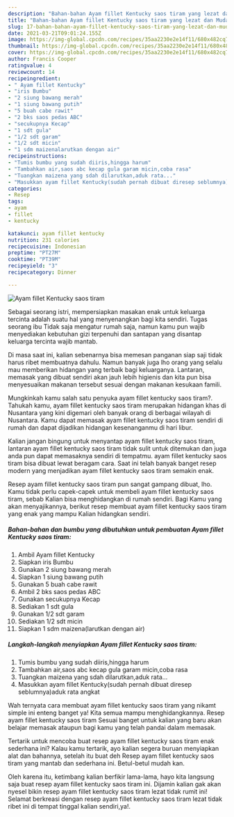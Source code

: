 ```yaml
---
description: "Bahan-bahan Ayam fillet Kentucky saos tiram yang lezat dan Mudah Dibuat"
title: "Bahan-bahan Ayam fillet Kentucky saos tiram yang lezat dan Mudah Dibuat"
slug: 17-bahan-bahan-ayam-fillet-kentucky-saos-tiram-yang-lezat-dan-mudah-dibuat
date: 2021-03-21T09:01:24.155Z
image: https://img-global.cpcdn.com/recipes/35aa2230e2e14f11/680x482cq70/ayam-fillet-kentucky-saos-tiram-foto-resep-utama.jpg
thumbnail: https://img-global.cpcdn.com/recipes/35aa2230e2e14f11/680x482cq70/ayam-fillet-kentucky-saos-tiram-foto-resep-utama.jpg
cover: https://img-global.cpcdn.com/recipes/35aa2230e2e14f11/680x482cq70/ayam-fillet-kentucky-saos-tiram-foto-resep-utama.jpg
author: Francis Cooper
ratingvalue: 4
reviewcount: 14
recipeingredient:
- " Ayam fillet Kentucky"
- "iris Bumbu"
- "2 siung bawang merah"
- "1 siung bawang putih"
- "5 buah cabe rawit"
- "2 bks saos pedas ABC"
- "secukupnya Kecap"
- "1 sdt gula"
- "1/2 sdt garam"
- "1/2 sdt micin"
- "1 sdm maizenalarutkan dengan air"
recipeinstructions:
- "Tumis bumbu yang sudah diiris,hingga harum"
- "Tambahkan air,saos abc kecap gula garam micin,coba rasa"
- "Tuangkan maizena yang sdah dilarutkan,aduk rata..."
- "Masukkan ayam fillet Kentucky(sudah pernah dibuat diresep seblumnya)aduk rata angkat"
categories:
- Resep
tags:
- ayam
- fillet
- kentucky

katakunci: ayam fillet kentucky 
nutrition: 231 calories
recipecuisine: Indonesian
preptime: "PT27M"
cooktime: "PT39M"
recipeyield: "3"
recipecategory: Dinner

---
```



![Ayam fillet Kentucky saos tiram](https://img-global.cpcdn.com/recipes/35aa2230e2e14f11/680x482cq70/ayam-fillet-kentucky-saos-tiram-foto-resep-utama.jpg)

Sebagai seorang istri, mempersiapkan masakan enak untuk keluarga tercinta adalah suatu hal yang menyenangkan bagi kita sendiri. Tugas seorang ibu Tidak saja mengatur rumah saja, namun kamu pun wajib menyediakan kebutuhan gizi terpenuhi dan santapan yang disantap keluarga tercinta wajib mantab.

Di masa  saat ini, kalian sebenarnya bisa memesan panganan siap saji tidak harus ribet membuatnya dahulu. Namun banyak juga lho orang yang selalu mau memberikan hidangan yang terbaik bagi keluarganya. Lantaran, memasak yang dibuat sendiri akan jauh lebih higienis dan kita pun bisa menyesuaikan makanan tersebut sesuai dengan makanan kesukaan famili. 



Mungkinkah kamu salah satu penyuka ayam fillet kentucky saos tiram?. Tahukah kamu, ayam fillet kentucky saos tiram merupakan hidangan khas di Nusantara yang kini digemari oleh banyak orang di berbagai wilayah di Nusantara. Kamu dapat memasak ayam fillet kentucky saos tiram sendiri di rumah dan dapat dijadikan hidangan kesenanganmu di hari libur.

Kalian jangan bingung untuk menyantap ayam fillet kentucky saos tiram, lantaran ayam fillet kentucky saos tiram tidak sulit untuk ditemukan dan juga anda pun dapat memasaknya sendiri di tempatmu. ayam fillet kentucky saos tiram bisa dibuat lewat beragam cara. Saat ini telah banyak banget resep modern yang menjadikan ayam fillet kentucky saos tiram semakin enak.

Resep ayam fillet kentucky saos tiram pun sangat gampang dibuat, lho. Kamu tidak perlu capek-capek untuk membeli ayam fillet kentucky saos tiram, sebab Kalian bisa menghidangkan di rumah sendiri. Bagi Kamu yang akan menyajikannya, berikut resep membuat ayam fillet kentucky saos tiram yang enak yang mampu Kalian hidangkan sendiri.

<!--inarticleads1-->

##### Bahan-bahan dan bumbu yang dibutuhkan untuk pembuatan Ayam fillet Kentucky saos tiram:

1. Ambil  Ayam fillet Kentucky
1. Siapkan iris Bumbu
1. Gunakan 2 siung bawang merah
1. Siapkan 1 siung bawang putih
1. Gunakan 5 buah cabe rawit
1. Ambil 2 bks saos pedas ABC
1. Gunakan secukupnya Kecap
1. Sediakan 1 sdt gula
1. Gunakan 1/2 sdt garam
1. Sediakan 1/2 sdt micin
1. Siapkan 1 sdm maizena(larutkan dengan air)




<!--inarticleads2-->

##### Langkah-langkah menyiapkan Ayam fillet Kentucky saos tiram:

1. Tumis bumbu yang sudah diiris,hingga harum
1. Tambahkan air,saos abc kecap gula garam micin,coba rasa
1. Tuangkan maizena yang sdah dilarutkan,aduk rata...
1. Masukkan ayam fillet Kentucky(sudah pernah dibuat diresep seblumnya)aduk rata angkat




Wah ternyata cara membuat ayam fillet kentucky saos tiram yang nikamt simple ini enteng banget ya! Kita semua mampu menghidangkannya. Resep ayam fillet kentucky saos tiram Sesuai banget untuk kalian yang baru akan belajar memasak ataupun bagi kamu yang telah pandai dalam memasak.

Tertarik untuk mencoba buat resep ayam fillet kentucky saos tiram enak sederhana ini? Kalau kamu tertarik, ayo kalian segera buruan menyiapkan alat dan bahannya, setelah itu buat deh Resep ayam fillet kentucky saos tiram yang mantab dan sederhana ini. Betul-betul mudah kan. 

Oleh karena itu, ketimbang kalian berfikir lama-lama, hayo kita langsung saja buat resep ayam fillet kentucky saos tiram ini. Dijamin kalian gak akan nyesel bikin resep ayam fillet kentucky saos tiram lezat tidak rumit ini! Selamat berkreasi dengan resep ayam fillet kentucky saos tiram lezat tidak ribet ini di tempat tinggal kalian sendiri,ya!.

